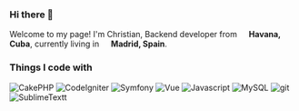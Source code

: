 ### Hi there 👋

Welcome to my page!
I'm Christian, Backend developer from <img src="https://flagicons.lipis.dev/flags/4x3/cu.svg" width="13"/> <b>Havana, Cuba</b>, currently living in <img src="https://flagicons.lipis.dev/flags/4x3/es.svg" width="13"/> <b>Madrid, Spain</b>.

<h3>Things I code with</h3>
<p>
  <img alt="CakePHP" src="https://img.shields.io/badge/-CakePHP-c93a42?style=flat-square&logo=cakephp&logoColor=white" />
  <img alt="CodeIgniter" src="https://img.shields.io/badge/-CodeIgniter-555555?style=flat-square&logo=codeigniter" />
  <img alt="Symfony" src="https://img.shields.io/badge/-Symfony-000000?style=flat-square&logo=symfony&logoColor=white" />
  
  <img alt="Vue" src="https://img.shields.io/badge/-Vue-3FB27F?style=flat-square&logo=vue.js&logoColor=black" />
  
  <img alt="Javascript" src="https://img.shields.io/badge/-Javascript-F7E018?style=flat-square&logo=javascript&logoColor=black" />
  
  <!--<img alt="html5" src="https://img.shields.io/badge/-HTML5-E34F26?style=flat-square&logo=html5&logoColor=white" />-->
  
  <img alt="MySQL" src="https://img.shields.io/badge/-MySQL-4089AC?style=flat-square&logo=mysql&logoColor=white" />
  
  <img alt="git" src="https://img.shields.io/badge/-Git-F05032?style=flat-square&logo=git&logoColor=white" />
  
  <img alt="SublimeTextt" src="https://img.shields.io/badge/-SublimeText-555555?style=flat-square&logo=sublime-text" />
</p>

